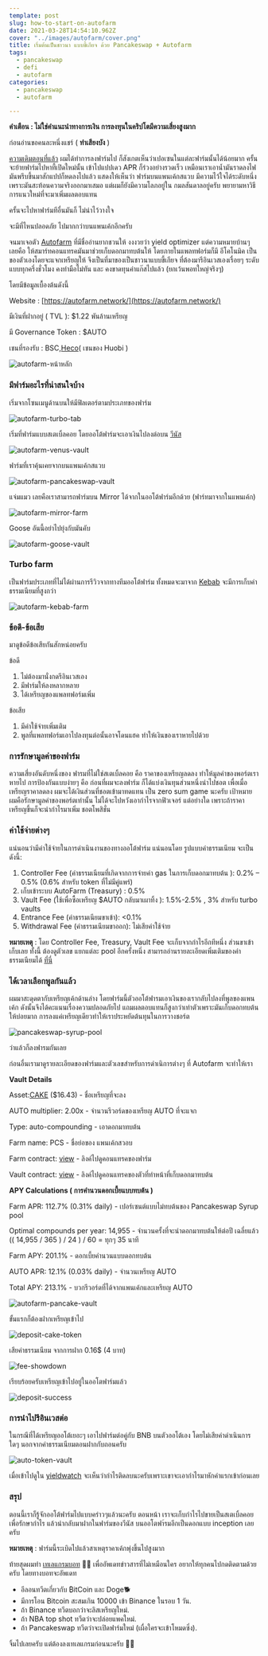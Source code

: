 ```yaml
---
template: post
slug: how-to-start-on-autofarm
date: 2021-03-28T14:54:10.962Z
cover: "../images/autofarm/cover.png"
title: เริ่มต้นเป็นชาวนา แบบขี้เกียจ ด้วย Pancakeswap + Autofarm
tags:
  - pancakeswap
  - defi
  - autofarm
categories:
  - pancakeswap
  - autofarm

---
```


**คำเตือน : ไม่ใช่คำแนะนำทางการเงิน การลงทุนในคริปโตมีความเสี่ยงสูงมาก**

ก่อนอ่านขอคนละหนึ่งแชร์ ( **ทำเสียงบัง** ) 

[ความเดิมตอนที่แล้ว](https://updatecoinnews.com/how-to-start-on-pancakeswap) ผมได้ทำการลงฟาร์มไป ก็สังเกตเห็นว่าเปอเซนในแต่ละฟาร์มนั้นได้น้อยมาก ครั้นจะย้ายฟาร์มไปหาที้เปิดใหม่นั้น เข้าไปแปปเดว APR ก็ร่วงอย่างรวดเร็ว เหมือนเราเอาน้ำมันราดลงไฟ มันพรึบขึ้นมาสักแปปก็หดลงไปแล้ว แสดงให้เห็นว่า ฟาร์มบนแพนเค้กสแวบ มีความไว้ใจได้ระดับหนึ่งเพราะมันสะท้อนความจริงออกมาเสมอ แต่ผมก็ยังมีความโลภอยู่ใน กมลสันดาลอยู่ครับ พยายามหาวิธีการแนวใหม่ที่จะมาเพิ่มผลตอบแทน

ครั้นจะไปหาฟาร์มทีอื่นมันก็ ไม่น่าไว้วางใจ

จะมีที่ไหนปลอดภัย ไปมากกว่าบนแพนเค้กอีกครับ

จนมาเจอตัว [Autofarm](https://autofarm.network/) ที่มีชื่ออ่านยากชวนให้ งงงวยว่า yield optimizer แต่ความหมายบ้านๆ เลยคือ ให้สมาร์ทคอนแทรคมันมาช่วยเก็บดอกมาทบต้นให้ โดยภายในแพลทฟอร์มก็มี อีโคโนมิค เป็นของตัวเองโดยจะแจกเหรียญให้ จึงเป็นที่มาของเป็นชาวนาแบบขี้เกียจ ที่ต้องมารีอินเวสเองเรื่อยๆ ระดับแบบทุกครึ่งชั่วโมง คงทำมือไม่ทัน และ คงขาดทุนค่าแก๊สไปแล้ว (ยกเว้นพอทใหญ่จริงๆ)

โดยมีข้อมูลเบื้องต้นดังนี้

Website : [https://autofarm.network/](https://autofarm.network/)

มีเงินที่ฝากอยู่ ( TVL ): $1.22 พันล้านเหรียญ

มี Governance Token :  $AUTO

เชนที่รองรับ : BSC,[Heco](https://www.hecochain.com/)( เชนของ Huobi ) 

![autofarm-หน้าหลัก](../images/autofarm/Untitled(0).png)

### มีฟาร์มอะไรที่น่าสนใจบ้าง

เริ่มจากโซนเมนูด้านบนให้มีฟิลเตอร์ตามประเภทของฟาร์ม

![autofarm-turbo-tab](../images/autofarm/Untitled(1).png)

เริ่มที่ฟาร์มแบบสเตเบิ้ลคอย โดยออโต้ฟาร์มจะเอาเงินไปลงต่อบน [วีนัส](http://venus.io/)

![autofarm-venus-vault](../images/autofarm/Untitled(2).png)

ฟาร์มที่เราคุ้นเคยจากบนแพนเค้กสแวบ

![autofarm-pancakeswap-vault](../images/autofarm/Untitled(3).png)

แจ่มแมว เลยคือเราสามารถฟาร์มบน Mirror ได้จากในออโต้ฟาร์มอีกด้วย (ฟาร์ทมาจากในแพนเค้ก)

![autofarm-mirror-farm](../images/autofarm/Untitled(4).png)

Goose อันนี้อย่าไปยุ่งกับมันคับ

![autofarm-goose-vault](../images/autofarm/Untitled(5).png)

### Turbo farm

เป็นฟาร์มประเภทที่ไม่ได้ผ่านการรีวิวจากทางทีมออโต้ฟาร์ม ทั้งหมดจะมาจาก [Kebab](https://kebabfinance.com/#/) จะมีการเก็บค่าธรรมเนียมที่สูงกว่า

![autofarm-kebab-farm](../images/autofarm/Untitled(6).png)

### ข้อดี-ข้อเสีย

มาดูข้อดีข้อเสียกันสักหน่อยครับ

ข้อดี

1. ไม่ต้องมานั่งกดรีอินเวสเอง
2. มีฟาร์มให้ลงหลากหลาย
3. ได้เหรียญของแพลทฟอร์มเพิ่ม

ข้อเสีย

1. มีค่าใช้จ่ายเพิ่มเติม
2. พูลที่แพลทฟอร์มเอาไปลงทุนต่อนั้นอาจโดนแฮค ทำให้เงินของเราหายไปด้วย

### การรักษามูลค่าของฟาร์ม

ความเสี่ยงอันดับหนึ่งของ ฟารมที่ไม่ใช่สเตเบิ้ลคอย คือ ราคาของเหรียญลดลง ทำให้มูลค่าของพอร์ตเราหายไป การป้องกันแบบง่ายๆ คือ ก่อนที่ผมจะลงฟาร์ม ก็ได้แบ่งเงินทุนส่วนหนึ่งนำไปชอต เพื่อเมื่อเหรียญราคาลดลง ผมจะได้เงินส่วนที่ชอตเข้ามาทดแทน เป็น zero sum game นะครับ เป้าหมายผมคือรักษามูลค่าของพอร์ตเท่านั้น ไม่ได้จะไปหวังเอากำไรจากฟิวเจอร์ แต่อย่างใด เพราะถ้าราคาเหรียญขึ้นก็จะนำกำไรมาเพิ่ม ชอตโพสิชั่น 

### ค่าใช้จ่ายต่างๆ

แน่นอนว่ามีค่าใช้จ่ายในการดำเนินงานของทางออโต้ฟาร์ม แน่นอนโดย รูปแบบค่าธรรมเนียม จะเป็นดังนี้:

1. Controller Fee (ค่าธรรมเนียมที่เกิดจากการจ่ายค่า gas ในการเก็บดอกมาทบต้น ): 0.2% – 0.5% (0.6% สำหรับ token ที่ไม่มีคู่แพร์)
2. เก็บเข้าระบบ AutoFarm (Treasury) : 0.5%
3. Vault Fee (ใช้เพื่อซื้อเหรียญ $AUTO กลับมาเผาทิ้ง ): 1.5%-2.5% , 3% สำหรับ turbo vaults
4. Entrance Fee (ค่าธรรมเนียมขาเข้า): <0.1%
5. Withdrawal Fee (ค่าธรรมเนียมขาออก):  ไม่เสียค่าใช้จ่าย

**หมายเหตุ** : โดย Controller Fee, Treasury, Vault Fee จะเก็บจากกำไรอีกทีหนึ่ง ส่วนขาเข้าเก็บเลย ทั้งนี้ ต้องดูตัวเลข แยกแต่ละ pool อีกครั้งหนึ่ง สามารถอ่านรายละเอียดเพิ่มเติมของค่าธรรมเนียมได้ [ที่นี่](https://autofarm.gitbook.io/autofarm-network/vaults/fees)

### ได้เวลาเลือกพูลกันแล้ว

ผมมาสะดุดตากับเหรียญเค้กด้านล่าง โดยฟาร์มนี้ตัวออโต้ฟารมเอาเงินของเรากลับไปลงที่พูลของแพนเค้ก ดังนั้นจึงได้คะแนนเรื่องความปลอดภัยไป แถมผลตอบแทนก็สูงกว่าเท่าตัวเพราะมันเก็บดอกทบต้นให้บ่อยมาก การลงแค่เหรียญเดียวทำให้เราประหยัดต้นทุนในการวางชอร์ต

![pancakeswap-syrup-pool](../images/autofarm/Untitled(7).png)

ว่าแล้วก็ลงฟารมกันเลย

ก่อนอื่นเรามาดูรายละเอียดของฟาร์มและตัวเลขสำหรับการดำเนิการต่างๆ ที่ Autofarm จะทำให้เรา 

**Vault Details**

Asset:[CAKE](https://pancakeswap.info/token/0x0e09fabb73bd3ade0a17ecc321fd13a19e81ce82) ($16.43) - ชื่อเหรียญที่จะลง

AUTO multiplier: 2.00x - จำนวนรีวอร์ดของเหรียญ AUTO ที่จะแจก

Type: auto-compounding  - เอาดอกมาทบต้น

Farm name: PCS - ชื่อย่อของ แพนเค้กสวอบ

Farm contract: [view](https://bscscan.com/address/0x73feaa1eE314F8c655E354234017bE2193C9E24E) - ลิงค์ไปดูคอนแทรคของฟาร์ม

Vault contract: [view](https://bscscan.com/address/0x1004a537A1C39EE9D38110bFe3042627C2cD5BBE) - ลิงค์ไปดูคอนแทรคของตัวที่ทำหน้าที่เก็บดอกมาทบต้น

**APY Calculations ( การคำนวนดอกเบี้ยแบบทบต้น )**

Farm APR: 112.7% (0.31% daily) - เปอร์เซนต์แบบไม่ทบต้นของ Pancakeswap Syrup pool

Optimal compounds per year: 14,955 - จำนวนครั้งที่จะนำดอกมาทบต้นให้ต่อปี เฉลี่ยแล้ว  (( 14,955 / 365 ) / 24 ) / 60 = ทุกๆ 35 นาที

Farm APY: 201.1% - ดอกเบี้ยคำนวนแบบดอกทบต้น 

AUTO APR: 12.1% (0.03% daily) - จำนวนเหรียญ AUTO

Total APY: 213.1% - บวกรีวอร์ดที่ได้จากแพนเค้กและเหรียญ AUTO

![autofarm-pancake-vault](../images/autofarm/Untitled(8).png)

ขั้นแรกก็ต้องฝากเหรียญเข้าไป

![deposit-cake-token](../images/autofarm/Untitled(9).png)

เสียค่าธรรมเนียม จากการฝาก 0.16$ (4 บาท)

![fee-showdown](../images/autofarm/Untitled(10).png)

เรียบร้อยครับเหรียญเข้าไปอยู่ในออโตฟาร์มแล้ว

![deposit-success](../images/autofarm/Untitled(11).png)

### การนำไปรีอินเวสต่อ

ในกรณีที่ได้เหรียญออโต้เยอะๆ เอาไปฟาร์มต่อคู่กับ BNB บนตัวออโต้เอง โดยไม่เสียค่าดำเนินการใดๆ นอกจากค่าธรรมเนียมตอนฝากกับถอนครับ

![auto-token-vault](../images/autofarm/Untitled(12).png)

เมื่อเข้าไปดูใน [yieldwatch](https://www.yieldwatch.net/) จะเห็นว่ากำไรติดลบนะครับเพราะเขาจะเอากำไรมาหักค่าแรกเข้าก่อนเลย

### สรุป

ตอนนี้เราก็รู้จักออโต้ฟาร์มไปแบบคร่าวๆแล้วนะครับ ตอนหน้า เราจะเก็บกำไรไปขายเป็นสเตเบิ้ลคอย เพื่อรักษากำไร แล้วนำกลับมาฝากในฟาร์มของวีนัส บนออโตฟา์รมอีกเป็นดอกแบบ inception เลยครับ 

**หมายเหตุ** : ฟาร์มนี้ระเบิดไปแล้วสาเหตุราคาเค้กพุ่งขึ้นไปสูงมาก

ท้ายสุดผมทำ [เทเลแกรมบอท](https://t.me/updatecoinnews_notify) 🤖🤖  เพื่ออัพเดทข่าวสารที่ไม่เหมือนใคร อยากให้ทุกคนไปกดติดตามด้วยครับ โดยทางบอทจะอัพเดท

- อีลอนทวีตเกี่ยวกับ ₿itCoin และ Doge🐕
- มีการโอน Bitcoin สะสมเกิน 10000 เข้า Binance ในรอบ 1 วัน.
- ถ้า Binance ทวีตบอกว่าจะลิสเหรียญใหม่.
- ถ้า NBA top shot ทวีตว่าจะปล่อยแพคใหม่.
- ถ้า Pancakeswap ทวีตว่าจะเปิดฟาร์มใหม่ (เผื่อใครจะเข้าโหมดซิ่ง).

จิ้มไปเลยครับ แต่ต้องลงเทเลแกรมก่อนนะครับ 🚀🚀
